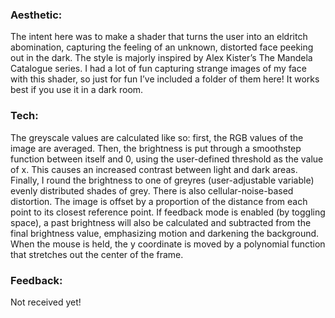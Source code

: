 ### Aesthetic:
The intent here was to make a shader that turns the user into an eldritch abomination, capturing the feeling of an unknown, distorted face peeking out in the dark. The style is majorly inspired by Alex Kister’s The Mandela Catalogue series. I had a lot of fun capturing strange images of my face with this shader, so just for fun I’ve included a folder of them here! It works best if you use it in a dark room.


### Tech:
The greyscale values are calculated like so: first, the RGB values of the image are averaged. Then, the brightness is put through a smoothstep function between itself and 0, using the user-defined threshold as the value of x. This causes an increased contrast between light and dark areas. Finally, I round the brightness to one of greyres (user-adjustable variable) evenly distributed shades of grey. There is also cellular-noise-based distortion. The image is offset by a proportion of the distance from each point to its closest reference point. If feedback mode is enabled (by toggling space), a past brightness will also be calculated and subtracted from the final brightness value, emphasizing motion and darkening the background. When the mouse is held, the y coordinate is moved by a polynomial function that stretches out the center of the frame.

### Feedback:
Not received yet!